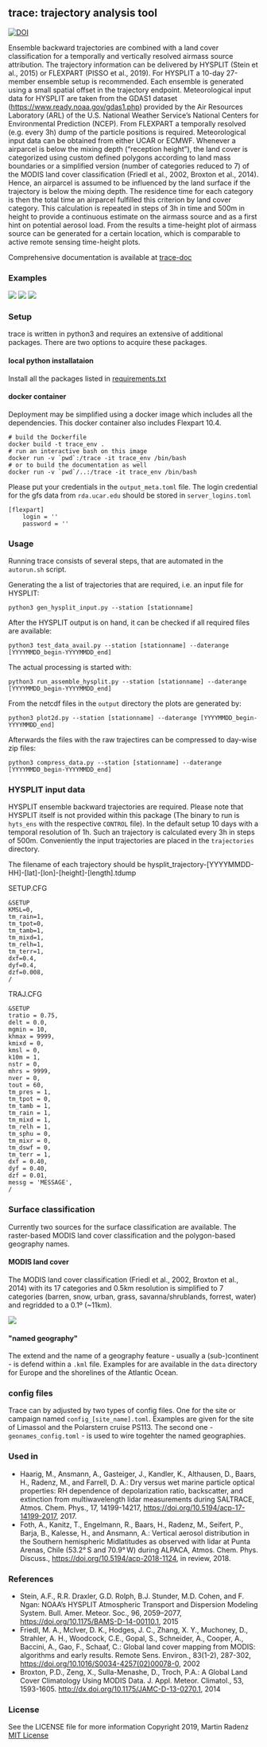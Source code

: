 
## trace: trajectory analysis tool
[![DOI](https://zenodo.org/badge/DOI/10.5281/zenodo.2576558.svg)](https://doi.org/10.5281/zenodo.2576558)

Ensemble backward trajectories are combined with a land cover classification for a temporally and vertically resolved airmass source attribution. 
The trajectory information can be delivered by HYSPLIT (Stein et al., 2015) or FLEXPART (PISSO et al., 2019). 
For HYSPLIT a 10-day 27-member ensemble setup is recommended. Each ensemble is generated using a small spatial offset in the trajectory endpoint. Meteorological input data for HYSPLIT are taken from the GDAS1 dataset (<https://www.ready.noaa.gov/gdas1.php>) provided by the Air Resources Laboratory (ARL) of the U.S. National Weather Service’s National Centers for Environmental Prediction (NCEP). 
From FLEXPART a temporally resolved (e.g. every 3h) dump of the particle positions is required. Meteorological input data can be obtained from either UCAR or ECMWF.
Whenever a airparcel is below the mixing depth (“reception height”), the land cover is categorized using custom defined polygons according to land mass boundaries or a simplified version (number of categories reduced to 7) of the MODIS land cover classification (Friedl et al., 2002, Broxton et al., 2014). Hence, an airparcel is assumed to be influenced by the land surface if the trajectory is below the mixing depth. The residence time for each category is then the total time an airparcel fulfilled this criterion by land cover category. This calculation is repeated in steps of 3h in time and 500m in height to provide a continuous estimate on the airmass source and as a first hint on potential aerosol load.
From the results a time-height plot of airmass source can be generated for a certain location, which is comparable to active remote sensing time-height plots.

Comprehensive documentation is available at [trace-doc](https://martin-rdz.github.io/trace-doc/)

### Examples
![](examples/20180324_12_03000_trajectories_map.png)
![](examples/20180324_limassol_multi-geonames-abs-region-ens-belowmd.png)
![](examples/20180324_limassol_multi-land-use-abs-occ-ens-belowmd.png) 


### Setup
trace is written in python3 and requires an extensive of additional packages. There are two options to acquire these packages.

#### local python installataion
Install all the packages listed in [requirements.txt](requirements.txt)

#### docker container
Deployment may be simplified using a docker image which includes all the dependencies.
This docker container also includes Flexpart 10.4.

    # build the Dockerfile
    docker build -t trace_env .
    # run an interactive bash on this image
    docker run -v `pwd`:/trace -it trace_env /bin/bash
    # or to build the documentation as well
    docker run -v `pwd`/..:/trace -it trace_env /bin/bash

Please put your credentials in the `output_meta.toml` file.
The login credential for the gfs data from `rda.ucar.edu` should be stored in `server_logins.toml`

```
[flexpart]
    login = ''
    password = ''
```
    

### Usage
Running trace consists of several steps, that are automated in the `autorun.sh` script.

Generating the a list of trajectories that are required, i.e. an input file for HYSPLIT:

    python3 gen_hysplit_input.py --station [stationname]

After the HYSPLIT output is on hand, it can be checked if all required files are available:

    python3 test_data_avail.py --station [stationname] --daterange [YYYYMMDD_begin-YYYYMMDD_end]
    
The actual processing is started with:

    python3 run_assemble_hysplit.py --station [stationname] --daterange [YYYYMMDD_begin-YYYYMMDD_end]
    
From the netcdf files in the `output` directory the plots are generated by:

    python3 plot2d.py --station [stationname] --daterange [YYYYMMDD_begin-YYYYMMDD_end]
    
Afterwards the files with the raw trajectires can be compressed to day-wise zip files:

    python3 compress_data.py --station [stationname] --daterange [YYYYMMDD_begin-YYYYMMDD_end]


### HYSPLIT input data
HYSPLIT ensemble backward trajectories are required. Please note that HYSPLIT itself is not provided within this package (The binary to run is `hyts_ens` with the respective `CONTROL` file).
In the default setup 10 days with a temporal resolution of 1h. Such an trajectory is calculated every 3h in steps of 500m. Conveniently the input trajectories are placed in the `trajectories` directory.

The filename of each trajectory should be
    hysplit_trajectory-[YYYYMMDD-HH]-[lat]-[lon]-[height]-[length].tdump

SETUP.CFG

    &SETUP
    KMSL=0,
    tm_rain=1,
    tm_tpot=0,
    tm_tamb=1,
    tm_mixd=1,
    tm_relh=1,
    tm_terr=1,
    dxf=0.4,
    dyf=0.4,
    dzf=0.008,
    /

TRAJ.CFG

    &SETUP
    tratio = 0.75,
    delt = 0.0,
    mgmin = 10,
    khmax = 9999,
    kmixd = 0,
    kmsl = 0,
    k10m = 1,
    nstr = 0,
    mhrs = 9999,
    nver = 0,
    tout = 60,
    tm_pres = 1,
    tm_tpot = 0,
    tm_tamb = 1,
    tm_rain = 1,
    tm_mixd = 1,
    tm_relh = 1,
    tm_sphu = 0,
    tm_mixr = 0,
    tm_dswf = 0,
    tm_terr = 1,
    dxf = 0.40,
    dyf = 0.40,
    dzf = 0.01,
    messg = 'MESSAGE',
    /

    
### Surface classification
Currently two sources for the surface classification are available. The raster-based MODIS land cover classification and the polygon-based geography names.

#### MODIS land cover
The MODIS land cover classification (Friedl et al., 2002, Broxton et al., 2014) with its 17 categories and 0.5km resolution is simplified to 7 categories (barren, snow, urban, grass, savanna/shrublands, forrest, water) and regridded to a 0.1º (~11km).

![](examples/mod_land_use_map.png)

#### "named geography"
The extend and the name of a geography feature - usually a (sub-)continent - is defend within a `.kml` file. Examples for are available in the `data` directory for Europe and the shorelines of the Atlantic Ocean.


### config files

Trace can by adjusted by two types of config files. One for the site or campaign named `config_[site_name].toml`. Examples are given for the site of Limassol and the Polarstern cruise PS113.
The second one - `geonames_config.toml` - is used to wire togehter the named geographies. 


### Used in
- Haarig, M., Ansmann, A., Gasteiger, J., Kandler, K., Althausen, D., Baars, H., Radenz, M., and Farrell, D. A.: Dry versus wet marine particle optical properties: RH dependence of depolarization ratio, backscatter, and extinction from multiwavelength lidar measurements during SALTRACE, Atmos. Chem. Phys., 17, 14199-14217, <https://doi.org/10.5194/acp-17-14199-2017>, 2017. 
- Foth, A., Kanitz, T., Engelmann, R., Baars, H., Radenz, M., Seifert, P., Barja, B., Kalesse, H., and Ansmann, A.: Vertical aerosol distribution in the Southern hemispheric Midlatitudes as observed with lidar at Punta Arenas, Chile (53.2° S and 70.9° W) during ALPACA, Atmos. Chem. Phys. Discuss., <https://doi.org/10.5194/acp-2018-1124>, in review, 2018. 


### References
- Stein, A.F., R.R. Draxler, G.D. Rolph, B.J. Stunder, M.D. Cohen, and F. Ngan: NOAA’s HYSPLIT Atmospheric Transport and Dispersion Modeling System. Bull. Amer. Meteor. Soc., 96, 2059–2077, <https://doi.org/10.1175/BAMS-D-14-00110.1>, 2015
- Friedl, M. A., McIver, D. K., Hodges, J. C., Zhang, X. Y., Muchoney, D., Strahler, A. H., Woodcock, C.E., Gopal, S., Schneider, A., Cooper, A., Baccini, A., Gao, F., Schaaf, C.: Global land cover mapping from MODIS: algorithms and early results. Remote Sens. Environ., 83(1-2), 287-302, <https://doi.org/10.1016/S0034-4257(02)00078-0>, 2002
- Broxton, P.D., Zeng, X., Sulla-Menashe, D., Troch, P.A.: A Global Land Cover Climatology Using MODIS Data. J. Appl. Meteor. Climatol., 53, 1593-1605. <http://dx.doi.org/10.1175/JAMC-D-13-0270.1>, 2014


### License
See the LICENSE file for more information
Copyright 2019, Martin Radenz
[MIT License](http://www.opensource.org/licenses/mit-license.php)

<!--
https://landcover.usgs.gov/global_climatology.php 
http://journals.ametsoc.org/doi/abs/10.1175/JAMC-D-13-0270.1-->
